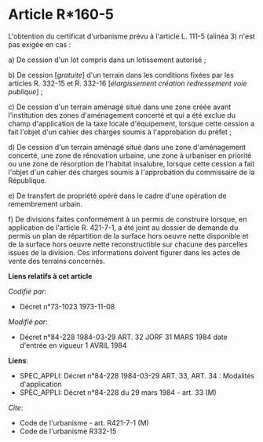# Article R*160-5

L'obtention du certificat d'urbanisme prévu à l'article L. 111-5 (alinéa 3) n'est pas exigée en cas :

a) De cession d'un lot compris dans un lotissement autorisé ;

b) De cession [*gratuite*] d'un terrain dans les conditions fixées par les articles R. 332-15 et R. 332-16 [*élargissement
création redressement voie publique*] ;

c) De cession d'un terrain aménagé situé dans une zone créée avant l'institution des zones d'aménagement concerté et qui a
été exclue du champ d'application de la taxe locale d'équipement, lorsque cette cession a fait l'objet d'un cahier des
charges soumis à l'approbation du préfet ;

d) De cession d'un terrain aménagé situé dans une zone d'aménagement concerté, une zone de rénovation urbaine, une zone à
urbaniser en priorité ou une zone de résorption de l'habitat insalubre, lorsque cette cession a fait l'objet d'un cahier des
charges soumis à l'approbation du commissaire de la République.

e) De transfert de propriété opéré dans le cadre d'une opération de remembrement urbain.

f) De divisions faites conformément à un permis de construire lorsque, en application de l'article R. 421-7-1, a été joint au
dossier de demande du permis un plan de répartition de la surface hors oeuvre nette disponible et de la surface hors oeuvre
nette reconstructible sur chacune des parcelles issues de la division. Ces informations doivent figurer dans les actes de
vente des terrains concernés.

**Liens relatifs à cet article**

_Codifié par_:

  - Décret n°73-1023 1973-11-08

_Modifié par_:

  - Décret n°84-228 1984-03-29 ART. 32 JORF 31 MARS 1984 date d'entrée en vigueur 1 AVRIL 1984

**Liens**:

  - SPEC_APPLI: Décret n°84-228 1984-03-29 ART. 33, ART. 34 : Modalités d'application
  - SPEC_APPLI: Décret n°84-228 du 29 mars 1984 - art. 33 (M)

_Cite_:

  - Code de l'urbanisme - art. R421-7-1 (M)
  - Code de l'urbanisme R332-15

